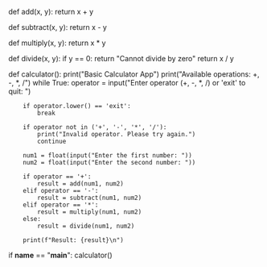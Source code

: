 def add(x, y):
    return x + y

def subtract(x, y):
    return x - y

def multiply(x, y):
    return x * y

def divide(x, y):
    if y == 0:
        return "Cannot divide by zero"
    return x / y

def calculator():
    print("Basic Calculator App")
    print("Available operations: +, -, *, /")
    while True:
        operator = input("Enter operator (+, -, *, /) or 'exit' to quit: ")

        if operator.lower() == 'exit':
            break

        if operator not in ('+', '-', '*', '/'):
            print("Invalid operator. Please try again.")
            continue

        num1 = float(input("Enter the first number: "))
        num2 = float(input("Enter the second number: "))

        if operator == '+':
            result = add(num1, num2)
        elif operator == '-':
            result = subtract(num1, num2)
        elif operator == '*':
            result = multiply(num1, num2)
        else:
            result = divide(num1, num2)

        print(f"Result: {result}\n")

if __name__ == "__main__":
    calculator()